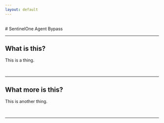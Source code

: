```yaml
---
layout: default
---
```

<br/>
# SentinelOne Agent Bypass
<br/>
<hr/>

## What is this?
This is a thing.

<br/>
<hr/>

## What more is this?
This is another thing.

<br/>
<hr/>
